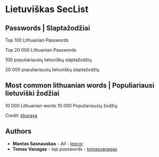 # Lietuviškas SecList

## Passwords | Slaptažodžiai

Top 100 Lithuanian Passwords

Top 20 000 Lithuanian Passwords

100 populiariausių lietuviškų slaptažodžių

20 000 populiariausių lietuviškų slaptažodžių

## Most common lithuanian words | Populiariausi lietuviški žodžiai

10 000 Lithuanian words
10 000 Populiariausių žodžių

Credit: [kburaya](https://github.com/kburaya>)

## Authors

* **Mantas Sasnauskas** - *All* - [lexcor](https://github.com/lexcor)
* **Tomas Vanagas** - *top passwords* - [tomasvanagas](https://github.com/tomasvanagas)
